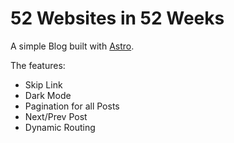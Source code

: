 # 52 Websites in 52 Weeks

A simple Blog built with [Astro](https://astro.build/).

The features:
- Skip Link
- Dark Mode
- Pagination for all Posts
- Next/Prev Post
- Dynamic Routing
